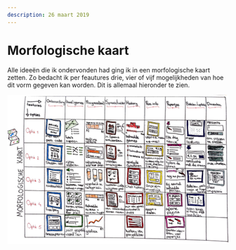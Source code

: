 ```yaml
---
description: 26 maart 2019
---
```


# Morfologische kaart

Alle ideeën die ik ondervonden had ging ik in een morfologische kaart zetten. Zo bedacht ik per feautures drie, vier of vijf mogelijkheden van hoe dit vorm gegeven kan worden. Dit is allemaal hieronder te zien.

![](../../.gitbook/assets/logboek-scan-31-maart-11-1%20%281%29.jpg)

